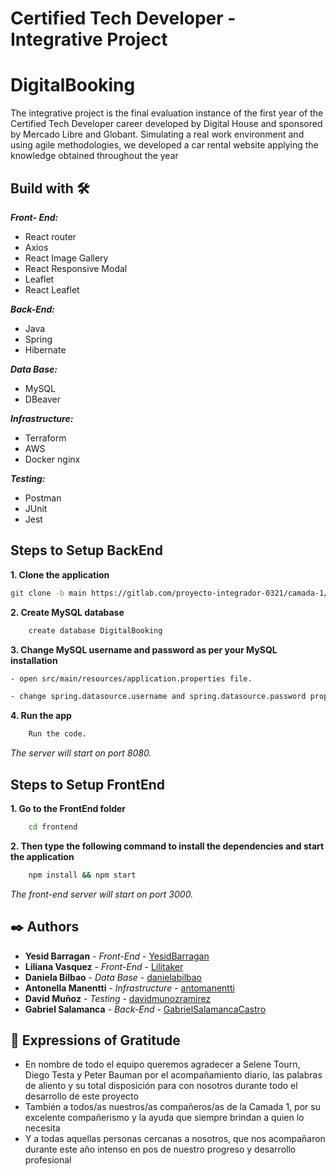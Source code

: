 # Certified Tech Developer - Integrative Project
# DigitalBooking
The integrative project is the final evaluation instance of the first year of the Certified Tech Developer career developed by Digital House and sponsored by Mercado Libre and Globant. Simulating a real work environment and using agile methodologies, we developed a car rental website applying the knowledge obtained throughout the year

## Build with 🛠️

**_Front- End:_**

- React router
- Axios
- React Image Gallery
- React Responsive Modal
- Leaflet
- React Leaflet

**_Back-End:_**

- Java
- Spring
- Hibernate

**_Data Base:_**

- MySQL
- DBeaver

**_Infrastructure:_**

- Terraform
- AWS
- Docker nginx

**_Testing:_**

- Postman
- JUnit
- Jest

## Steps to Setup BackEnd

**1. Clone the application**

```bash
git clone -b main https://gitlab.com/proyecto-integrador-0321/camada-1/grupo-1.git 
```

**2. Create MySQL database**

```bash
    create database DigitalBooking
```

**3. Change MySQL username and password as per your MySQL installation**

```bash
- open src/main/resources/application.properties file.
```
```bash
- change spring.datasource.username and spring.datasource.password properties as per your mysql installation
```
**4. Run the app**
```bash
    Run the code.
```
*The server will start on port 8080.*

## Steps to Setup FrontEnd

**1. Go to the FrontEnd folder**
```bash
    cd frontend
```
**2. Then type the following command to install the dependencies and start the application**
```bash
    npm install && npm start
```
*The front-end server will start on port 3000.*

## ✒️ Authors

* **Yesid Barragan** - *Front-End* - [YesidBarragan](https://github.com/YesidBarragan)
* **Liliana Vasquez** - *Front-End* - [Lilitaker](https://gitlab.com/Lilitaker)
* **Daniela Bilbao** - *Data Base* - [danielabilbao](https://github.com/danielabilbao)
* **Antonella Manentti** - *Infrastructure* - [antomanentti](https://github.com/antomanentti)
* **David Muñoz** - *Testing* - [davidmunozramirez](https://github.com/davidmunozramirez)
* **Gabriel Salamanca** - *Back-End* - [GabrielSalamancaCastro](https://github.com/GabrielSalamancaCastro)

## 🎁 Expressions of Gratitude
* En nombre de todo el equipo queremos agradecer a Selene Tourn, Diego Testa y Peter Bauman por el acompañamiento diario, las palabras de aliento y su total disposición para con nosotros durante todo el desarrollo de este proyecto
* También a todos/as nuestros/as compañeros/as de la Camada 1, por su excelente compañerismo y la ayuda que siempre brindan a quien lo necesita
* Y a todas aquellas personas cercanas a nosotros, que nos acompañaron durante este año intenso en pos de nuestro progreso y desarrollo profesional
